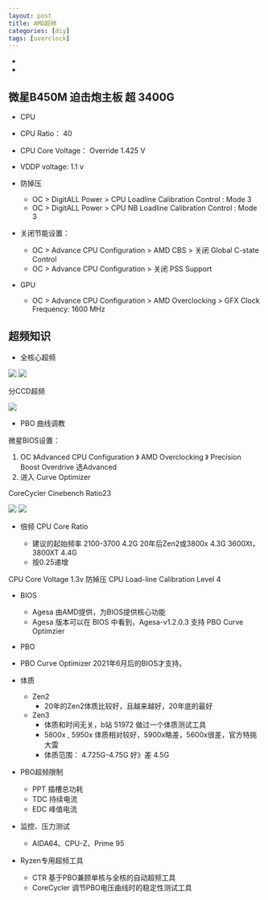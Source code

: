 ```yaml
---
layout: post
title: AMD超频
categories: [diy]
tags: [overclock]
---
```


* []()
* []()



##  微星B450M 迫击炮主板 超 3400G

* CPU
* CPU Ratio： 40
* CPU Core Voltage： Override 1.425 V
* VDDP voltage: 1.1 v
* 防掉压
  * OC \> DigitALL Power \> CPU Loadline Calibration Control : Mode 3
  * OC \> DigitALL Power \> CPU NB Loadline Calibration Control : Mode 3
* 关闭节能设置：
  * OC \> Advance CPU Configuration \> AMD CBS \> 关闭 Global C-state Control
  * OC \> Advance CPU Configuration \> 关闭 PSS Support

* GPU
  * OC \> Advance CPU Configuration \> AMD Overclocking \> GFX Clock Frequency: 1600 MHz





## 超频知识


* 全核心超频

![](全核心超频步骤.png)
![](全核心超频起始频率.png)

分CCD超频

![](Zen2-Zen3-CCD-CCX数目表.png)


* PBO 曲线调教

微星BIOS设置：
1. OC 》Advanced CPU Configuration 》 AMD Overclocking 》 Precision Boost Overdrive 选Advanced
1. 进入 Curve Optimizer

CoreCycler
Cinebench Ratio23

![](PBO曲线调节的BIOS通用操作01.png)
![](PBO曲线调节的BIOS通用操作02.png)



* 倍频 CPU Core Ratio

  * 建议的起始频率
    2100-3700 4.2G
    20年后Zen2或3800x  4.3G
    3600Xt，3800XT  4.4G
  * 按0.25递增

CPU Core Voltage 1.3v
防掉压 CPU Load-line Calibration  Level 4

* BIOS
  * Agesa 由AMD提供，为BIOS提供核心功能
  * Agesa 版本可以在 BIOS 中看到，Agesa-v1.2.0.3 支持 PBO Curve Optimzier
* PBO

* PBO Curve Optimizer
  2021年6月后的BIOS才支持。

* 体质
  * Zen2
    * 20年的Zen2体质比较好，且越来越好，20年底的最好
  * Zen3
    * 体质和时间无关，b站 51972 做过一个体质测试工具
    * 5800x , 5950x 体质相对较好，5900x略差，5600x很差，官方特挑大雷
    * 体质范围： 4.725G-4.75G 好》差 4.5G


* PBO超频限制
  * PPT 插槽总功耗
  * TDC 持续电流
  * EDC 峰值电流

* 监控、压力测试
  * AIDA64、CPU-Z、Prime 95
* Ryzen专用超频工具
  * CTR  基于PBO兼顾单核与全核的自动超频工具
  * CoreCycler  调节PBO电压曲线时的稳定性测试工具



